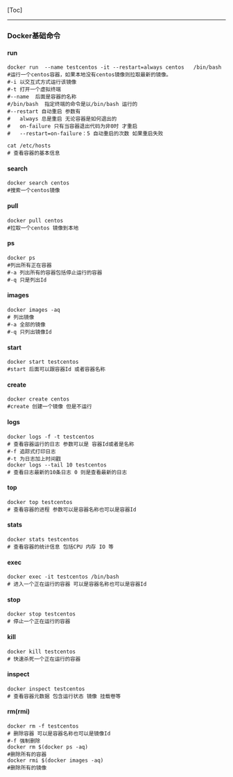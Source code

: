 [Toc]

---

### Docker基础命令

#### run

```shell
docker run  --name testcentos -it --restart=always centos   /bin/bash 
#运行一个centos容器，如果本地没有centos镜像则拉取最新的镜像。
#-i 以交互式方式运行该镜像
#-t 打开一个虚拟终端
#--name  后面是容器的名称
#/bin/bash  指定终端的命令是以/bin/bash 运行的
#--restart 自动重启 参数有
#	always 总是重启 无论容器是如何退出的
#	on-failure 只有当容器退出代码为非0时 才重启
# 	--restart=on-failure：5 自动重启的次数 如果重启失败
```

```shell
cat /etc/hosts 
# 查看容器的基本信息
```

#### search

```shell
docker search centos
#搜索一个centos镜像
```

#### pull

``` shell
docker pull centos
#拉取一个centos 镜像到本地
```

#### ps 

```shell
docker ps 
#列出所有正在容器
#-a 列出所有的容器包括停止运行的容器
#-q 只是列出Id
```

#### images

```shell
docker images -aq
# 列出镜像
#-a 全部的镜像
#-q 只列出镜像Id
```

#### start

```shell
docker start testcentos 
#start 后面可以跟容器Id 或者容器名称
```

#### create

``` shell
docker create centos 
#create 创建一个镜像 但是不运行
```

#### logs

```shell
docker logs -f -t testcentos
# 查看容器运行的日志 参数可以是 容器Id或者是名称
#-f 追踪式打印日志
#-t 为日志加上时间戳
docker logs --tail 10 testcentos 
# 查看日志最新的10条日志 0 则是查看最新的日志
```

#### top

```shell
docker top testcentos
# 查看容器的进程 参数可以是容器名称也可以是容器Id
```

#### stats

```shell
docker stats testcentos
# 查看容器的统计信息 包括CPU 内存 IO 等
```

#### exec

```shell
docker exec -it testcentos /bin/bash
# 进入一个正在运行的容器 可以是容器名称也可以是容器Id
```

#### stop

```shell
docker stop testcentos
# 停止一个正在运行的容器
```

#### kill

```shell
docker kill testcentos
# 快速杀死一个正在运行的容器
```

#### inspect

```shell
docker inspect testcentos 
# 查看容器元数据 包含运行状态 镜像 挂载卷等
```

#### rm(rmi)

```shell
docker rm -f testcentos
# 删除容器 可以是容器名称也可以是镜像Id
#-f 强制删除
docker rm $(docker ps -aq)
#删除所有的容器
docker rmi $(docker images -aq)
#删除所有的镜像
```





